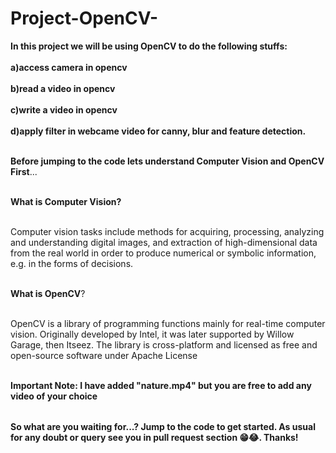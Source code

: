# Project-OpenCV-

<table>
  
**In this project we will be using OpenCV to do the following stuffs:<br></br>
a)access camera in opencv <br></br>
b)read a video in opencv <br></br>
c)write a video in opencv <br></br>
d)apply filter in webcame video for canny, blur and feature detection.** <br></br>


**Before jumping to the code lets understand Computer Vision and OpenCV First**...<br></br>

**What is Computer Vision?** <br></br>

Computer vision tasks include methods for acquiring, processing, analyzing and understanding digital images,
and extraction of high-dimensional data from the real world in order to produce numerical or symbolic information, e.g. in the forms of decisions.<br></br>


**What is OpenCV**?<br></br>

OpenCV is a library of programming functions mainly for real-time computer vision. Originally developed by Intel, it was later supported by Willow Garage, then Itseez. The library is cross-platform and licensed as free and open-source software under Apache License<br></br>

**Important Note: I have added "nature.mp4" but you are free to add any video of your choice**


</table>

**So what are you waiting for...? Jump to the code to get started. As usual for any doubt or query see you in pull request section 😁😂. Thanks!**


